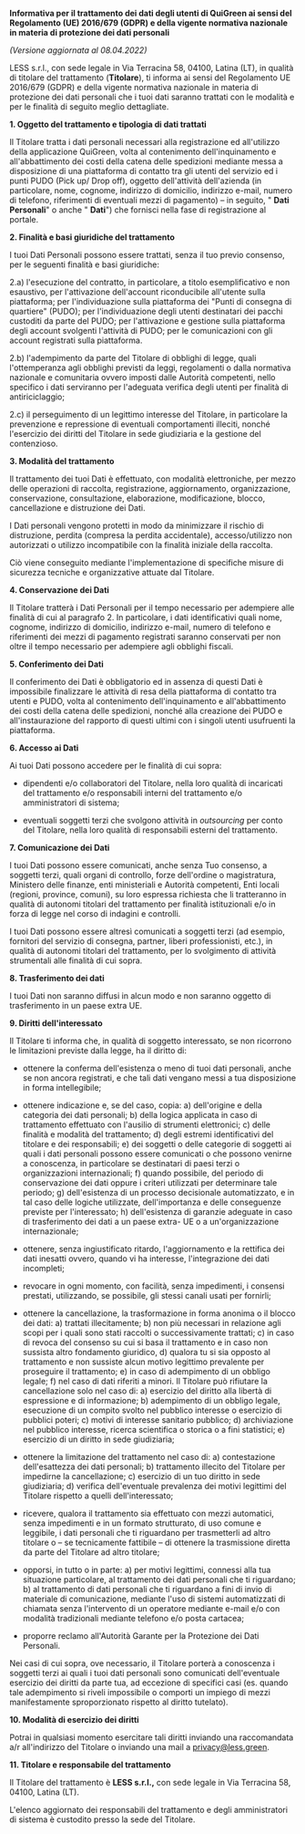 **Informativa per il trattamento dei dati degli utenti di QuiGreen ai sensi del Regolamento (UE) 2016/679 (GDPR) e della vigente normativa nazionale in materia di protezione dei dati personali**

_(Versione aggiornata al 08.04.2022)_

LESS s.r.l., con sede legale in Via Terracina 58, 04100, Latina (LT), in qualità di titolare del trattamento (**Titolare**), ti informa ai sensi del Regolamento UE 2016/679 (GDPR) e della vigente normativa nazionale in materia di protezione dei dati personali che i tuoi dati saranno trattati con le modalità e per le finalità di seguito meglio dettagliate.

**1. Oggetto del trattamento e tipologia di dati trattati**

Il Titolare tratta i dati personali necessari alla registrazione ed all'utilizzo della applicazione QuiGreen, volta al contenimento dell'inquinamento e all'abbattimento dei costi della catena delle spedizioni mediante messa a disposizione di una piattaforma di contatto tra gli utenti del servizio ed i punti PUDO (Pick up/ Drop off), oggetto dell'attività dell'azienda (in particolare, nome, cognome, indirizzo di domicilio, indirizzo e-mail, numero di telefono, riferimenti di eventuali mezzi di pagamento) – in seguito, " **Dati Personali**" o anche " **Dati**") che fornisci nella fase di registrazione al portale.

**2. Finalità e basi giuridiche del trattamento**

I tuoi Dati Personali possono essere trattati, senza il tuo previo consenso, per le seguenti finalità e basi giuridiche:

2.a) l'esecuzione del contratto, in particolare, a titolo esemplificativo e non esaustivo, per l'attivazione dell'account riconducibile all'utente sulla piattaforma; per l'individuazione sulla piattaforma dei "Punti di consegna di quartiere" (PUDO); per l'individuazione degli utenti destinatari dei pacchi custoditi da parte del PUDO; per l'attivazione e gestione sulla piattaforma degli account svolgenti l'attività di PUDO; per le comunicazioni con gli account registrati sulla piattaforma.

 2.b) l'adempimento da parte del Titolare di obblighi di legge, quali l'ottemperanza agli obblighi previsti da leggi, regolamenti o dalla normativa nazionale e comunitaria ovvero imposti dalle Autorità competenti, nello specifico i dati serviranno per l'adeguata verifica degli utenti per finalità di antiriciclaggio;

 2.c) il perseguimento di un legittimo interesse del Titolare, in particolare la prevenzione e repressione di eventuali comportamenti illeciti, nonché l'esercizio dei diritti del Titolare in sede giudiziaria e la gestione del contenzioso.

**3. Modalità del trattamento**

Il trattamento dei tuoi Dati è effettuato, con modalità elettroniche, per mezzo delle operazioni di raccolta, registrazione, aggiornamento, organizzazione, conservazione, consultazione, elaborazione, modificazione, blocco, cancellazione e distruzione dei Dati.

I Dati personali vengono protetti in modo da minimizzare il rischio di distruzione, perdita (compresa la perdita accidentale), accesso/utilizzo non autorizzati o utilizzo incompatibile con la finalità iniziale della raccolta.

Ciò viene conseguito mediante l'implementazione di specifiche misure di sicurezza tecniche e organizzative attuate dal Titolare.

**4. Conservazione dei Dati**

Il Titolare tratterà i Dati Personali per il tempo necessario per adempiere alle finalità di cui al paragrafo 2. In particolare, i dati identificativi quali nome, cognome, indirizzo di domicilio, indirizzo e-mail, numero di telefono e riferimenti dei mezzi di pagamento registrati saranno conservati per non oltre il tempo necessario per adempiere agli obblighi fiscali.

**5. Conferimento dei Dati**

Il conferimento dei Dati è obbligatorio ed in assenza di questi Dati è impossibile finalizzare le attività di resa della piattaforma di contatto tra utenti e PUDO, volta al contenimento dell'inquinamento e all'abbattimento dei costi della catena delle spedizioni, nonché alla creazione dei PUDO e all'instaurazione del rapporto di questi ultimi con i singoli utenti usufruenti la piattaforma.

**6. Accesso ai Dati**

Ai tuoi Dati possono accedere per le finalità di cui sopra:


- dipendenti e/o collaboratori del Titolare, nella loro qualità di incaricati del trattamento e/o responsabili interni del trattamento e/o amministratori di sistema;

- eventuali soggetti terzi che svolgono attività in _outsourcing_ per conto del Titolare, nella loro qualità di responsabili esterni del trattamento.

**7. Comunicazione dei Dati**

I tuoi Dati possono essere comunicati, anche senza Tuo consenso, a soggetti terzi, quali organi di controllo, forze dell'ordine o magistratura, Ministero delle finanze, enti ministeriali e Autorità competenti, Enti locali (regioni, province, comuni), su loro espressa richiesta che li tratteranno in qualità di autonomi titolari del trattamento per finalità istituzionali e/o in forza di legge nel corso di indagini e controlli.

I tuoi Dati possono essere altresì comunicati a soggetti terzi (ad esempio, fornitori del servizio di consegna, partner, liberi professionisti, etc.), in qualità di autonomi titolari del trattamento, per lo svolgimento di attività strumentali alle finalità di cui sopra.

**8. Trasferimento dei dati**

I tuoi Dati non saranno diffusi in alcun modo e non saranno oggetto di trasferimento in un paese extra UE.

**9. Diritti dell'interessato**

Il Titolare ti informa che, in qualità di soggetto interessato, se non ricorrono le limitazioni previste dalla legge, ha il diritto di:


- ottenere la conferma dell'esistenza o meno di tuoi dati personali, anche se non ancora registrati, e che tali dati vengano messi a tua disposizione in forma intellegibile;

- ottenere indicazione e, se del caso, copia: a) dell'origine e della categoria dei dati personali; b) della logica applicata in caso di trattamento effettuato con l'ausilio di strumenti elettronici; c) delle finalità e modalità del trattamento; d) degli estremi identificativi del titolare e dei responsabili; e) dei soggetti o delle categorie di soggetti ai quali i dati personali possono essere comunicati o che possono venirne a conoscenza, in particolare se destinatari di paesi terzi o organizzazioni internazionali; f) quando possibile, del periodo di conservazione dei dati oppure i criteri utilizzati per determinare tale periodo; g) dell'esistenza di un processo decisionale automatizzato, e in tal caso delle logiche utilizzate, dell'importanza e delle conseguenze previste per l'interessato; h) dell'esistenza di garanzie adeguate in caso di trasferimento dei dati a un paese extra- UE o a un'organizzazione internazionale;

- ottenere, senza ingiustificato ritardo, l'aggiornamento e la rettifica dei dati inesatti ovvero, quando vi ha interesse, l'integrazione dei dati incompleti;

- revocare in ogni momento, con facilità, senza impedimenti, i consensi prestati, utilizzando, se possibile, gli stessi canali usati per fornirli;

- ottenere la cancellazione, la trasformazione in forma anonima o il blocco dei dati: a) trattati illecitamente; b) non più necessari in relazione agli scopi per i quali sono stati raccolti o successivamente trattati; c) in caso di revoca del consenso su cui si basa il trattamento e in caso non sussista altro fondamento giuridico, d) qualora tu si sia opposto al trattamento e non sussiste alcun motivo legittimo prevalente per proseguire il trattamento; e) in caso di adempimento di un obbligo legale; f) nel caso di dati riferiti a minori. Il Titolare può rifiutare la cancellazione solo nel caso di: a) esercizio del diritto alla libertà di espressione e di informazione; b) adempimento di un obbligo legale, esecuzione di un compito svolto nel pubblico interesse o esercizio di pubblici poteri; c) motivi di interesse sanitario pubblico; d) archiviazione nel pubblico interesse, ricerca scientifica o storica o a fini statistici; e) esercizio di un diritto in sede giudiziaria;

- ottenere la limitazione del trattamento nel caso di: a) contestazione dell'esattezza dei dati personali; b) trattamento illecito del Titolare per impedirne la cancellazione; c) esercizio di un tuo diritto in sede giudiziaria; d) verifica dell'eventuale prevalenza dei motivi legittimi del Titolare rispetto a quelli dell'interessato;

- ricevere, qualora il trattamento sia effettuato con mezzi automatici, senza impedimenti e in un formato strutturato, di uso comune e leggibile, i dati personali che ti riguardano per trasmetterli ad altro titolare o – se tecnicamente fattibile – di ottenere la trasmissione diretta da parte del Titolare ad altro titolare;

- opporsi, in tutto o in parte: a) per motivi legittimi, connessi alla tua situazione particolare, al trattamento dei dati personali che ti riguardano; b) al trattamento di dati personali che ti riguardano a fini di invio di materiale di comunicazione, mediante l'uso di sistemi automatizzati di chiamata senza l'intervento di un operatore mediante e-mail e/o con modalità tradizionali mediante telefono e/o posta cartacea;

- proporre reclamo all'Autorità Garante per la Protezione dei Dati Personali.

Nei casi di cui sopra, ove necessario, il Titolare porterà a conoscenza i soggetti terzi ai quali i tuoi dati personali sono comunicati dell'eventuale esercizio dei diritti da parte tua, ad eccezione di specifici casi (es. quando tale adempimento si riveli impossibile o comporti un impiego di mezzi manifestamente sproporzionato rispetto al diritto tutelato).

**10. Modalità di esercizio dei diritti**

Potrai in qualsiasi momento esercitare tali diritti inviando una raccomandata a/r all'indirizzo del Titolare o inviando una mail a privacy@less.green.

**11. Titolare e responsabile del trattamento**

Il Titolare del trattamento è **LESS s.r.l.,** con sede legale in Via Terracina 58, 04100, Latina (LT). 

L'elenco aggiornato dei responsabili del trattamento e degli amministratori di sistema è custodito presso la sede del Titolare.

